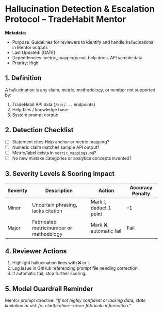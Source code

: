 # Hallucination Detection & Escalation Protocol – TradeHabit Mentor

**Metadata:**
- Purpose: Guidelines for reviewers to identify and handle hallucinations in Mentor outputs
- Last Updated: [DATE]
- Dependencies: metric_mappings.md, help docs, API sample data
- Priority: High

## 1. Definition
A hallucination is any claim, metric, methodology, or number not supported by:
1. TradeHabit API data (`/api/...` endpoints)
2. Help files / knowledge base
3. System prompt corpus

## 2. Detection Checklist
- [ ] Statement cites Help anchor or metric mapping?  
- [ ] Numeric claim matches sample API output?  
- [ ] Metric/label exists in `metric_mappings.md`?  
- [ ] No new mistake categories or analytics concepts invented?

## 3. Severity Levels & Scoring Impact
| Severity | Description | Action | Accuracy Penalty |
|----------|-------------|--------|------------------|
| Minor | Uncertain phrasing, lacks citation | Mark ❕, deduct 1 point | –1 |
| Major | Fabricated metric/number or methodology | Mark ❌, automatic fail | Fail |

## 4. Reviewer Actions
1. Highlight hallucination lines with ❌ or ❕.  
2. Log issue in GitHub referencing prompt file needing correction.  
3. If automatic fail, stop further scoring.

## 5. Model Guardrail Reminder
Mentor prompt directive: *“If not highly confident or lacking data, state limitation or ask for clarification—never fabricate information.”*
